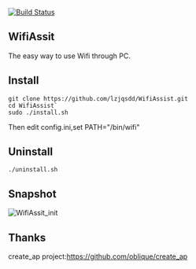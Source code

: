 [![Build Status](https://travis-ci.org/lzjqsdd/WifiAssist.svg?branch=master)](https://travis-ci.org/lzjqsdd/WifiAssist)

## WifiAssit
  The easy way to use Wifi through PC.

## Install
  ```shell
  git clone https://github.com/lzjqsdd/WifiAssist.git
  cd WifiAssist`
  sudo ./install.sh
  ```
  Then edit config.ini,set PATH="/bin/wifi"
## Uninstall
  ```shell
  ./uninstall.sh
  ```
## Snapshot
![WifiAssit_init](https://github.com/lzjqsdd/WifiAssist/blob/master/img/WifiAssistForLinux.png)

## Thanks
  create_ap project:https://github.com/oblique/create_ap
